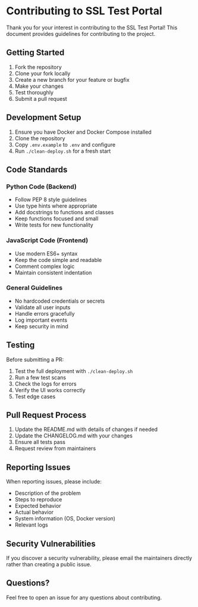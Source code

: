 # Contributing to SSL Test Portal

Thank you for your interest in contributing to the SSL Test Portal! This document provides guidelines for contributing to the project.

## Getting Started

1. Fork the repository
2. Clone your fork locally
3. Create a new branch for your feature or bugfix
4. Make your changes
5. Test thoroughly
6. Submit a pull request

## Development Setup

1. Ensure you have Docker and Docker Compose installed
2. Clone the repository
3. Copy `.env.example` to `.env` and configure
4. Run `./clean-deploy.sh` for a fresh start

## Code Standards

### Python Code (Backend)
- Follow PEP 8 style guidelines
- Use type hints where appropriate
- Add docstrings to functions and classes
- Keep functions focused and small
- Write tests for new functionality

### JavaScript Code (Frontend)
- Use modern ES6+ syntax
- Keep the code simple and readable
- Comment complex logic
- Maintain consistent indentation

### General Guidelines
- No hardcoded credentials or secrets
- Validate all user inputs
- Handle errors gracefully
- Log important events
- Keep security in mind

## Testing

Before submitting a PR:
1. Test the full deployment with `./clean-deploy.sh`
2. Run a few test scans
3. Check the logs for errors
4. Verify the UI works correctly
5. Test edge cases

## Pull Request Process

1. Update the README.md with details of changes if needed
2. Update the CHANGELOG.md with your changes
3. Ensure all tests pass
4. Request review from maintainers

## Reporting Issues

When reporting issues, please include:
- Description of the problem
- Steps to reproduce
- Expected behavior
- Actual behavior
- System information (OS, Docker version)
- Relevant logs

## Security Vulnerabilities

If you discover a security vulnerability, please email the maintainers directly rather than creating a public issue.

## Questions?

Feel free to open an issue for any questions about contributing.